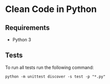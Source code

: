 # Clean Code in Python

## Requirements

* Python 3

## Tests

To run all tests run the following command:
```
python -m unittest discover -s test -p "*.py"
```

